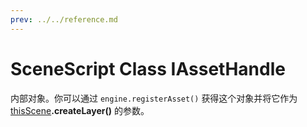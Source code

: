```yaml
---
prev: ../../reference.md
---
```


# SceneScript Class IAssetHandle

内部对象。你可以通过 `engine.registerAsset()` 获得这个对象并将它作为 [thisScene](/wallpaper-engine-docs/scene/scenescript/reference/class/IScene)**.createLayer()** 的参数。